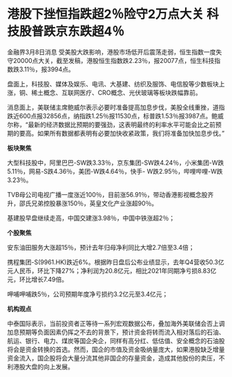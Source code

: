 # 港股下挫恒指跌超2％险守2万点大关 科技股普跌京东跌超4％

金融界3月8日消息
受美股大跌影响，港股市场低开后震荡走弱，恒生指数一度失守20000点大关，截至发稿，港股恒生指数跌2.23％，报20077点，恒生科技指数跌3.11％，报3994点。

盘面上，科技股、媒体及娱乐、电讯、大基建、纺织及服饰、电信股等少数板块上涨，铜、稀土概念、互联网医疗、CRO概念、光伏玻璃等板块跌幅靠前。

消息面上，美联储主席鲍威尔表示必要时准备提高加息步伐，美股全线重挫，道指跌近600点报32856点，纳指跌1.25％报11530点，标普跌1.53％报3987点。鲍威尔称，“最新的经济数据比预期的要强劲，这表明最终的利率水平可能会比之前预期的要高。如果所有数据都表明有必要加快收紧政策，我们将准备加快加息步伐。”

**板块聚焦**

大型科技股中，阿里巴巴-SW跌3.33％，京东集团-SW跌4.24％，小米集团-W跌5.11％，网易-S跌4.36％，美团-W跌4.64％，快手-
W跌2.95％，哔哩哔哩-W跌3.23％。

TVB母公司电视广播一度涨近100％，目前涨56.91％，带动香港影视概念股齐升，邵氏兄弟控股暴涨150％，英皇文化产业涨超90％。

基建股早盘继续走高，中国交建涨3.98％，中国中铁涨超2％；

**个股聚焦**

安东油田服务大涨超15％，预计去年归母净利同比大增2.7倍至3.4倍；

携程集团-S(9961.HK)跌近6%。根据昨日盘后公布业绩显示，去年Q4营收50.3亿元人民币，环比下降27%；净利润为20.8亿元，相比2021年同期净亏损8.83亿元，环比增长7.49倍。

呷哺呷哺跌5％，公司预期年度净亏损约3.2亿元至3.4亿元；

**机构观点**

中泰国际表示，当前投资者正等待一系列宏观数据公布，叠加海外美联储会否上调加息预期等负面因素仍挥之不去的背景下，预计资金将转而流入相对落后的石油、航运、银行、电力、煤炭等国企央企，同样有高分红、低估值、安全概念的石油股将会是资金转换的首选。然而，国企的市值及资金吸纳量庞大，如果港股缺乏增量资金流入，国企股将会大量分流其他非国企的存量资金，造成其他股份的卖压，不利港股大盘的向上发展。

